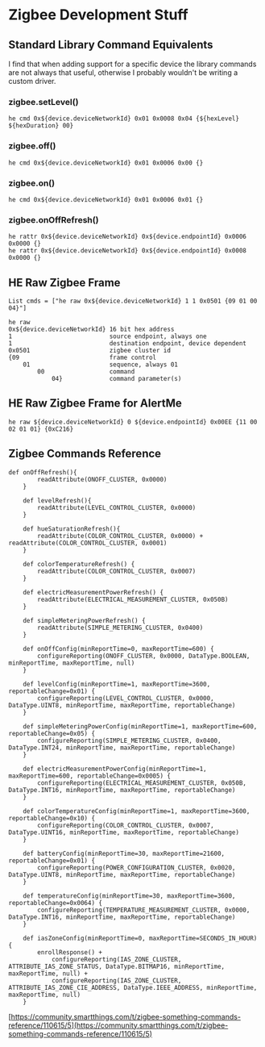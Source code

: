 # Zigbee Development Stuff


## Standard Library Command Equivalents

I find that when adding support for a specific device the library commands are not always that useful, otherwise I probably wouldn't be writing a custom driver. 

### zigbee.setLevel()

	he cmd 0x${device.deviceNetworkId} 0x01 0x0008 0x04 {${hexLevel} ${hexDuration} 00}

###	zigbee.off()
	
	he cmd 0x${device.deviceNetworkId} 0x01 0x0006 0x00 {}

###	zigbee.on()

	he cmd 0x${device.deviceNetworkId} 0x01 0x0006 0x01 {}

### zigbee.onOffRefresh()

	he rattr 0x${device.deviceNetworkId} 0x${device.endpointId} 0x0006 0x0000 {}
	he rattr 0x${device.deviceNetworkId} 0x${device.endpointId} 0x0008 0x0000 {}


## HE Raw Zigbee Frame

`List cmds = ["he raw 0x${device.deviceNetworkId} 1 1 0x0501 {09 01 00 04}"]`

```
he raw 
0x${device.deviceNetworkId} 16 bit hex address 
1							source endpoint, always one				 
1 							destination endpoint, device dependent
0x0501 						zigbee cluster id
{09 						frame control
	01 						sequence, always 01
		00 					command
			04}				command parameter(s)
```


## HE Raw Zigbee Frame for AlertMe

`he raw ${device.deviceNetworkId} 0 ${device.endpointId} 0x00EE {11 00 02 01 01} {0xC216}`


## Zigbee Commands Reference

````
def onOffRefresh(){
		readAttribute(ONOFF_CLUSTER, 0x0000)
	}

	def levelRefresh(){
		readAttribute(LEVEL_CONTROL_CLUSTER, 0x0000)
	}

	def hueSaturationRefresh(){
		readAttribute(COLOR_CONTROL_CLUSTER, 0x0000) + readAttribute(COLOR_CONTROL_CLUSTER, 0x0001)
	}

	def colorTemperatureRefresh() {
		readAttribute(COLOR_CONTROL_CLUSTER, 0x0007)
	}

	def electricMeasurementPowerRefresh() {
		readAttribute(ELECTRICAL_MEASUREMENT_CLUSTER, 0x050B)
	}

	def simpleMeteringPowerRefresh() {
		readAttribute(SIMPLE_METERING_CLUSTER, 0x0400)
	}

	def onOffConfig(minReportTime=0, maxReportTime=600) {
		configureReporting(ONOFF_CLUSTER, 0x0000, DataType.BOOLEAN, minReportTime, maxReportTime, null)
	}

	def levelConfig(minReportTime=1, maxReportTime=3600, reportableChange=0x01) {
		configureReporting(LEVEL_CONTROL_CLUSTER, 0x0000, DataType.UINT8, minReportTime, maxReportTime, reportableChange)
	}

	def simpleMeteringPowerConfig(minReportTime=1, maxReportTime=600, reportableChange=0x05) {
		configureReporting(SIMPLE_METERING_CLUSTER, 0x0400, DataType.INT24, minReportTime, maxReportTime, reportableChange)
	}

	def electricMeasurementPowerConfig(minReportTime=1, maxReportTime=600, reportableChange=0x0005) {
		configureReporting(ELECTRICAL_MEASUREMENT_CLUSTER, 0x050B, DataType.INT16, minReportTime, maxReportTime, reportableChange)
	}

	def colorTemperatureConfig(minReportTime=1, maxReportTime=3600, reportableChange=0x10) {
		configureReporting(COLOR_CONTROL_CLUSTER, 0x0007, DataType.UINT16, minReportTime, maxReportTime, reportableChange)
	}

	def batteryConfig(minReportTime=30, maxReportTime=21600, reportableChange=0x01) {
		configureReporting(POWER_CONFIGURATION_CLUSTER, 0x0020, DataType.UINT8, minReportTime, maxReportTime, reportableChange)
	}

	def temperatureConfig(minReportTime=30, maxReportTime=3600, reportableChange=0x0064) {
		configureReporting(TEMPERATURE_MEASUREMENT_CLUSTER, 0x0000, DataType.INT16, minReportTime, maxReportTime, reportableChange)
	}

	def iasZoneConfig(minReportTime=0, maxReportTime=SECONDS_IN_HOUR) {
		enrollResponse() +
			configureReporting(IAS_ZONE_CLUSTER, ATTRIBUTE_IAS_ZONE_STATUS, DataType.BITMAP16, minReportTime, maxReportTime, null) +
			configureReporting(IAS_ZONE_CLUSTER, ATTRIBUTE_IAS_ZONE_CIE_ADDRESS, DataType.IEEE_ADDRESS, minReportTime, maxReportTime, null)
	}
````
[https://community.smartthings.com/t/zigbee-something-commands-reference/110615/5](https://community.smartthings.com/t/zigbee-something-commands-reference/110615/5)